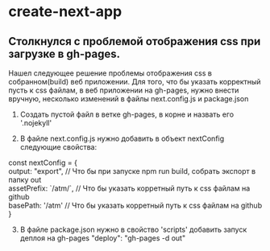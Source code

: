 <h1>create-next-app</h1>
<h2>Столкнулся с проблемой отображения css при загрузке в gh-pages.</h2>
<p>
  Нашел следующее решение проблемы отображения css в собранном(build) веб приложении.
Для того, что бы указать корректный пусть к css файлам, в веб приложении на gh-pages, нужно внести вручную, несколько изменений в файлы next.config.js и package.json

1. Создать пустой файл в ветке gh-pages, в корне и назвать его '.nojekyll'

2. В файле next.config.js нужно добавить в объект nextConfig следующие свойства:
<span>
  const nextConfig = {<br>
    <span style={color:red}> output: "export", // Что бы при запуске npm run build, собрать экспорт в папку out</span><br>
    <span>assetPrefix: `/atm/`, // Что бы указать корретный путь к css файлам на github</span><br>
    <span>basePath: '/atm' // Что бы указать корретный путь к css файлам на github</span><br>
  }<br>
 </span>

3. В файле package.json нужно в свойство 'scripts' добавить запуск деплоя на gh-pages
  "deploy": "gh-pages -d out"
</p>
